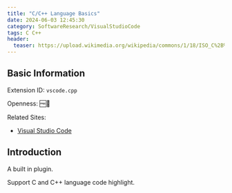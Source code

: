 ```yaml
---
title: "C/C++ Language Basics"
date: 2024-06-03 12:45:30
category: SoftwareResearch/VisualStudioCode
tags: C C++
header:
  teaser: https://upload.wikimedia.org/wikipedia/commons/1/18/ISO_C%2B%2B_Logo.svg
---
```


## Basic Information

Extension ID: `vscode.cpp`

Openness: 🆓📖

Related Sites:

* [Visual Studio Code](https://code.visualstudio.com/)

## Introduction

A built in plugin.

Support C and C++ language code highlight.
